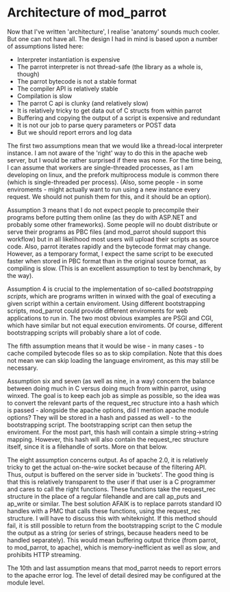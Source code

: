 Architecture of mod_parrot
==========================

Now that I've written 'architecture', I realise 'anatomy' sounds much
cooler. But one can not have all. The design I had in mind is based upon a
number of assumptions listed here:

* Interpreter instantiation is expensive
* The parrot interpreter is not thread-safe (the library as a whole is, though)
* The parrot bytecode is not a stable format
* The compiler API is relatively stable
* Compilation is slow
* The parrot C api is clunky (and relatively slow)
* It is relatively tricky to get data out of C structs from within parrot
* Buffering and copying the output of a script is expensive and redundant
* It is not our job to parse query parameters or POST data 
* But we should report errors and log data

The first two assumptions mean that we would like a thread-local
interpreter instance. I am not aware of the 'right' way to do this in the
apache web server, but I would be rather surprised if there was none. For
the time being, I can assume that workers are single-threaded processes, as
I am developing on linux, and the prefork multiprocess module is common
there (which is single-threaded per process). (Also, some people - in some
enviroments - might actually want to run using a new instance every
request. We should not punish them for this, and it should be an option).

Assumption 3 means that I do not expect people to precompile their
programs before putting them online (as they do with ASP.NET and probably
some other frameworks). Some people will no doubt distribute or serve their
programs as PBC files (and mod_parrot should support this workflow) but in
all likelihood most users will upload their scripts as source code. Also,
parrot iterates rapidly and the bytecode format may change. However, as a
temporary format, I expect the same script to be executed faster when
stored in PBC format than in the original source format, as compiling is
slow. (This is an excellent assumption to test by benchmark, by the way).

Assumption 4 is crucial to the implementation of so-called *bootstrapping
scripts*, which are programs written in winxed with the goal of executing a
given script within a certain enviroment. Using different bootstrapping
scripts, mod_parrot could provide different enviroments for web
applications to run in. The two most obvious examples are PSGI and CGI,
which have similar but not equal execution enviroments. Of course,
different bootstrapping scripts will probably share a lot of code. 

The fifth assumption means that it would be wise - in many cases - to
cache compiled bytecode files so as to skip compilation. Note that this
does not mean we can skip loading the language enviroment, as this may
still be necessary.

Assumption six and seven (as well as nine, in a way) concern the balance
between doing much in C versus doing much from within parrot, using
winxed. The goal is to keep each job as simple as possible, so the idea was
to convert the relevant parts of the request_rec structure into a hash
which is passed - alongside the apache options, did I mention apache module
options? They will be stored in a hash and passed as well - to the
bootstrapping script. The bootstrapping script can then setup the
enviroment. For the most part, this hash will contain a simple
string->string mapping. However, this hash will also contain the
request_rec structure itself, since it is a filehandle of sorts. More on
that below.

The eight assumption concerns output. As of apache 2.0, it is relatively
tricky to get the actual on-the-wire socket because of the filtering
API. Thus, output is buffered on the server side in 'buckets'. The good
thing is that this is relatively transparent to the user if that user is a
C programmer and cares to call the right functions. These functions take
the request_rec structure in the place of a regular filehandle and are call
ap_puts and ap_write or similar. The best solution AFAIK is to replace
parrots standard IO handles with a PMC that calls these functions, using the
request_rec structure. I will have to discuss this with whiteknight. If
this method should fail, it is still possible to return from the
bootstrapping script to the C module the output as a string (or series of
strings, because headers need to be handled separately). This would mean
buffering output thrice (from parrot, to mod_parrot, to apache), which is
memory-inefficient as well as slow, and prohibits HTTP streaming.

The 10th and last assumption means that mod_parrot needs to report errors
to the apache error log. The level of detail desired may be configured at
the module level.

